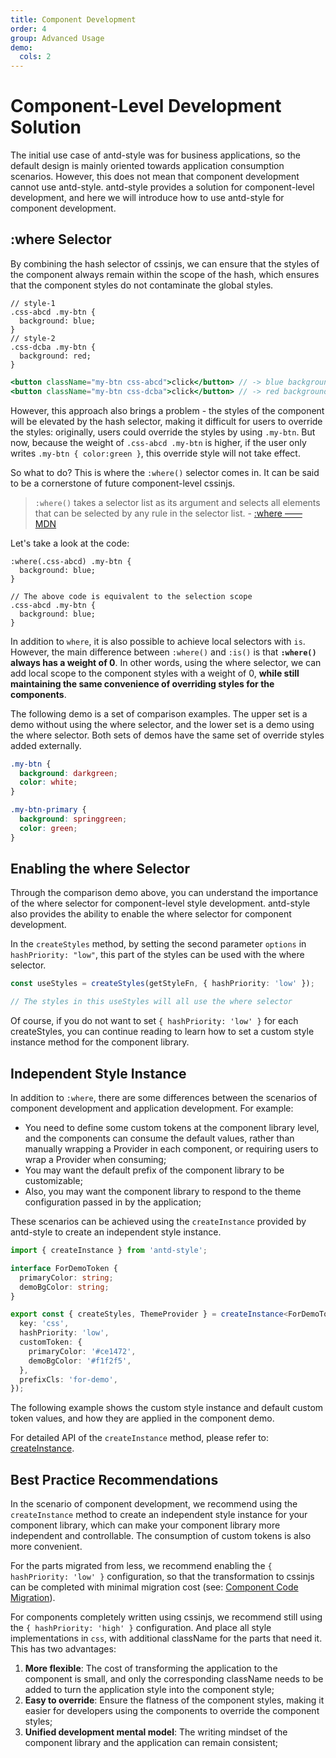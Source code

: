 ```yaml
---
title: Component Development
order: 4
group: Advanced Usage
demo:
  cols: 2
---
```


# Component-Level Development Solution

The initial use case of antd-style was for business applications, so the default design is mainly oriented towards application consumption scenarios. However, this does not mean that component development cannot use antd-style. antd-style provides a solution for component-level development, and here we will introduce how to use antd-style for component development.

## :where Selector

By combining the hash selector of cssinjs, we can ensure that the styles of the component always remain within the scope of the hash, which ensures that the component styles do not contaminate the global styles.

```less
// style-1
.css-abcd .my-btn {
  background: blue;
}
// style-2
.css-dcba .my-btn {
  background: red;
}
```

```jsx | pure
<button className="my-btn css-abcd">click</button> // -> blue background
<button className="my-btn css-dcba">click</button> // -> red background
```

However, this approach also brings a problem - the styles of the component will be elevated by the hash selector, making it difficult for users to override the styles: originally, users could override the styles by using `.my-btn`. But now, because the weight of `.css-abcd .my-btn` is higher, if the user only writes `.my-btn { color:green }`, this override style will not take effect.

So what to do? This is where the `:where()` selector comes in. It can be said to be a cornerstone of future component-level cssinjs.

> `:where()` takes a selector list as its argument and selects all elements that can be selected by any rule in the selector list. - [:where —— MDN](https://developer.mozilla.org/en-US/docs/Web/CSS/:where)

Let's take a look at the code:

```less
:where(.css-abcd) .my-btn {
  background: blue;
}

// The above code is equivalent to the selection scope
.css-abcd .my-btn {
  background: blue;
}
```

In addition to `where`, it is also possible to achieve local selectors with `is`. However, the main difference between `:where()` and `:is()` is that **`:where()` always has a weight of 0**. In other words, using the where selector, we can add local scope to the component styles with a weight of 0, **while still maintaining the same convenience of overriding styles for the components**.

The following demo is a set of comparison examples. The upper set is a demo without using the where selector, and the lower set is a demo using the where selector. Both sets of demos have the same set of override styles added externally.

```css
.my-btn {
  background: darkgreen;
  color: white;
}

.my-btn-primary {
  background: springgreen;
  color: green;
}
```

<code src="../demos/guide/component-usage/demo"></code>

## Enabling the where Selector

Through the comparison demo above, you can understand the importance of the where selector for component-level style development. antd-style also provides the ability to enable the where selector for component development.

In the `createStyles` method, by setting the second parameter `options` in `hashPriority: "low"`, this part of the styles can be used with the where selector.

```ts
const useStyles = createStyles(getStyleFn, { hashPriority: 'low' });

// The styles in this useStyles will all use the where selector
```

Of course, if you do not want to set `{ hashPriority: 'low' }` for each createStyles, you can continue reading to learn how to set a custom style instance method for the component library.

## Independent Style Instance

In addition to `:where`, there are some differences between the scenarios of component development and application development. For example:

- You need to define some custom tokens at the component library level, and the components can consume the default values, rather than manually wrapping a Provider in each component, or requiring users to wrap a Provider when consuming;
- You may want the default prefix of the component library to be customizable;
- Also, you may want the component library to respond to the theme configuration passed in by the application;

These scenarios can be achieved using the `createInstance` provided by antd-style to create an independent style instance.

```ts
import { createInstance } from 'antd-style';

interface ForDemoToken {
  primaryColor: string;
  demoBgColor: string;
}

export const { createStyles, ThemeProvider } = createInstance<ForDemoToken>({
  key: 'css',
  hashPriority: 'low',
  customToken: {
    primaryColor: '#ce1472',
    demoBgColor: '#f1f2f5',
  },
  prefixCls: 'for-demo',
});
```

The following example shows the custom style instance and default custom token values, and how they are applied in the component demo.

<code src="../demos/guide/component-usage/CustomInstance"></code>

For detailed API of the `createInstance` method, please refer to: [createInstance](/api/create-instance).

## Best Practice Recommendations

In the scenario of component development, we recommend using the `createInstance` method to create an independent style instance for your component library, which can make your component library more independent and controllable. The consumption of custom tokens is also more convenient.

For the parts migrated from less, we recommend enabling the `{ hashPriority: 'low' }` configuration, so that the transformation to cssinjs can be completed with minimal migration cost (see: [Component Code Migration](/guide/migrate-less-component)).

For components completely written using cssinjs, we recommend still using the `{ hashPriority: 'high' }` configuration. And place all style implementations in `css`, with additional className for the parts that need it. This has two advantages:

1. **More flexible**: The cost of transforming the application to the component is small, and only the corresponding className needs to be added to turn the application style into the component style;
2. **Easy to override**: Ensure the flatness of the component styles, making it easier for developers using the components to override the component styles;
3. **Unified development mental model**: The writing mindset of the component library and the application can remain consistent;
